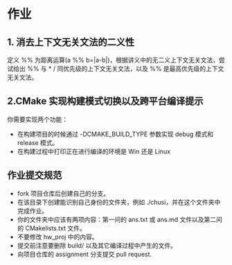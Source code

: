 # 作业

## 1. 消去上下文无关文法的二义性

定义 %% 为距离运算(a %% b=|a-b|)，根据讲义中的无二义上下文无关文法，尝试给出 %% 与 * / 同优先级的上下文无关文法，以及 %% 是最高优先级的上下文无关文法。

## 2.CMake 实现构建模式切换以及跨平台编译提示

你需要实现两个功能：
- 在构建项目的时候通过 -DCMAKE_BUILD_TYPE 参数实现 debug 模式和 release 模式。
- 在构建过程中打印正在进行编译的环境是 Win 还是 Linux


## 作业提交规范

- fork 项目仓库后创建自己的分支。
- 在该目录下创建能识别自己身份的文件夹，例如 ./chusi，并在这个文件夹中完成作业。
- 你的文件夹中应该有两项内容：第一问的 ans.txt 或 ans.md 文件以及第二问的 CMakelists.txt 文件。
- 不要修改 hw_proj 中的内容。
- 提交前注意要删除 build/ 以及其它编译过程中产生的文件。
- 向项目仓库的 assignment 分支提交 pull request.
